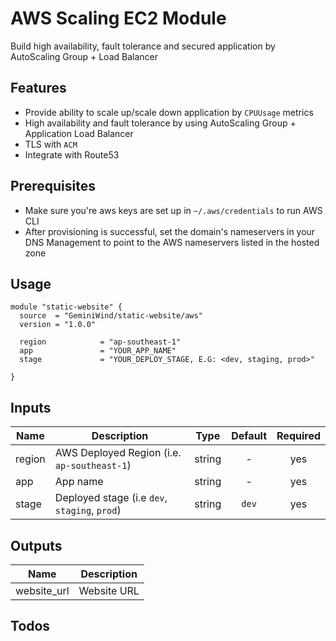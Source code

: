 # AWS Scaling EC2 Module
 
Build high availability, fault tolerance and secured application by AutoScaling Group + Load Balancer

## Features

- Provide ability to scale up/scale down application by `CPUUsage` metrics
- High availability and fault tolerance by using AutoScaling Group + Application Load Balancer
- TLS with `ACM`
- Integrate with Route53

## Prerequisites
- Make sure you're aws keys are set up in `~/.aws/credentials` to run AWS CLI
- After provisioning is successful, set the domain's nameservers in your DNS Management to point to the AWS nameservers listed in the hosted zone 

## Usage

```HCL
module "static-website" {
  source  = "GeminiWind/static-website/aws"
  version = "1.0.0"

  region            = "ap-southeast-1"
  app               = "YOUR_APP_NAME"
  stage             = "YOUR_DEPLOY_STAGE, E.G: <dev, staging, prod>"
  
}
```

## Inputs

| Name | Description | Type | Default | Required |
|------|-------------|:----:|:-------:|:--------:|
| region | AWS Deployed Region (i.e. `ap-southeast-1`) | string | - | yes |
| app | App name | string | - | yes |
| stage | Deployed stage (i.e `dev`, `staging`, `prod`) | string | `dev` | yes |

## Outputs

| Name | Description |
|------|-------------|
| website_url | Website URL |

## Todos
